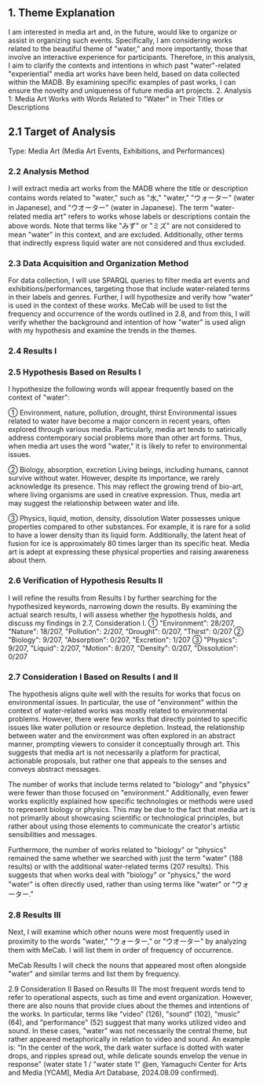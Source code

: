 ## 1. Theme Explanation
I am interested in media art and, in the future, would like to organize or assist in organizing such events. Specifically, I am considering works related to the beautiful theme of "water," and more importantly, those that involve an interactive experience for participants. Therefore, in this analysis, I aim to clarify the contexts and intentions in which past "water"-related "experiential" media art works have been held, based on data collected within the MADB. By examining specific examples of past works, I can ensure the novelty and uniqueness of future media art projects.
2. Analysis 1: Media Art Works with Words Related to "Water" in Their Titles or Descriptions
## 2.1 Target of Analysis
Type: Media Art (Media Art Events, Exhibitions, and Performances)

### 2.2 Analysis Method
I will extract media art works from the MADB where the title or description contains words related to "water," such as "水," "water," "ウォーター" (water in Japanese), and "ウオーター" (water in Japanese). The term "water-related media art" refers to works whose labels or descriptions contain the above words. Note that terms like "みず" or "ミズ" are not considered to mean "water" in this context, and are excluded. Additionally, other terms that indirectly express liquid water are not considered and thus excluded.

### 2.3 Data Acquisition and Organization Method
For data collection, I will use SPARQL queries to filter media art events and exhibitions/performances, targeting those that include water-related terms in their labels and genres. Further, I will hypothesize and verify how "water" is used in the context of these works. MeCab will be used to list the frequency and occurrence of the words outlined in 2.8, and from this, I will verify whether the background and intention of how "water" is used align with my hypothesis and examine the trends in the themes.

### 2.4 Results I

### 2.5 Hypothesis Based on Results I
I hypothesize the following words will appear frequently based on the context of "water":

① Environment, nature, pollution, drought, thirst
Environmental issues related to water have become a major concern in recent years, often explored through various media. Particularly, media art tends to satirically address contemporary social problems more than other art forms. Thus, when media art uses the word "water," it is likely to refer to environmental issues.

② Biology, absorption, excretion
Living beings, including humans, cannot survive without water. However, despite its importance, we rarely acknowledge its presence. This may reflect the growing trend of bio-art, where living organisms are used in creative expression. Thus, media art may suggest the relationship between water and life.

③ Physics, liquid, motion, density, dissolution
Water possesses unique properties compared to other substances. For example, it is rare for a solid to have a lower density than its liquid form. Additionally, the latent heat of fusion for ice is approximately 80 times larger than its specific heat. Media art is adept at expressing these physical properties and raising awareness about them.

### 2.6 Verification of Hypothesis Results II
I will refine the results from Results I by further searching for the hypothesized keywords, narrowing down the results. By examining the actual search results, I will assess whether the hypothesis holds, and discuss my findings in 2.7, Consideration I.
① "Environment": 28/207, "Nature": 18/207, "Pollution": 2/207, "Drought": 0/207, "Thirst": 0/207
② "Biology": 9/207, "Absorption": 0/207, "Excretion": 1/207
③ "Physics": 9/207, "Liquid": 2/207, "Motion": 8/207, "Density": 0/207, "Dissolution": 0/207

### 2.7 Consideration I Based on Results I and II
The hypothesis aligns quite well with the results for works that focus on environmental issues. In particular, the use of "environment" within the context of water-related works was mostly related to environmental problems. However, there were few works that directly pointed to specific issues like water pollution or resource depletion. Instead, the relationship between water and the environment was often explored in an abstract manner, prompting viewers to consider it conceptually through art. This suggests that media art is not necessarily a platform for practical, actionable proposals, but rather one that appeals to the senses and conveys abstract messages.

The number of works that include terms related to "biology" and "physics" were fewer than those focused on "environment." Additionally, even fewer works explicitly explained how specific technologies or methods were used to represent biology or physics. This may be due to the fact that media art is not primarily about showcasing scientific or technological principles, but rather about using those elements to communicate the creator's artistic sensibilities and messages.

Furthermore, the number of works related to "biology" or "physics" remained the same whether we searched with just the term "water" (188 results) or with the additional water-related terms (207 results). This suggests that when works deal with "biology" or "physics," the word "water" is often directly used, rather than using terms like "water" or "ウォーター."

### 2.8 Results III
Next, I will examine which other nouns were most frequently used in proximity to the words "water," "ウォーター," or "ウオーター" by analyzing them with MeCab. I will list them in order of frequency of occurrence.

MeCab Results
I will check the nouns that appeared most often alongside "water" and similar terms and list them by frequency.

2.9 Consideration II Based on Results III
The most frequent words tend to refer to operational aspects, such as time and event organization. However, there are also nouns that provide clues about the themes and intentions of the works. In particular, terms like "video" (126), "sound" (102), "music" (64), and "performance" (52) suggest that many works utilized video and sound. In these cases, "water" was not necessarily the central theme, but rather appeared metaphorically in relation to video and sound. An example is: "In the center of the work, the dark water surface is dotted with water drops, and ripples spread out, while delicate sounds envelop the venue in response" (water state 1 / "water state 1" @en, Yamaguchi Center for Arts and Media [YCAM], Media Art Database, 2024.08.09 confirmed).

